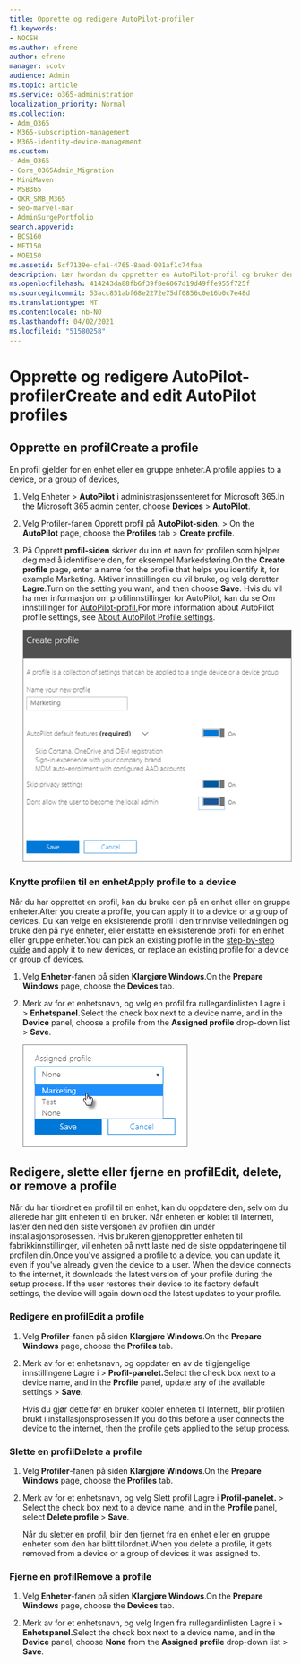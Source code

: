```yaml
---
title: Opprette og redigere AutoPilot-profiler
f1.keywords:
- NOCSH
ms.author: efrene
author: efrene
manager: scotv
audience: Admin
ms.topic: article
ms.service: o365-administration
localization_priority: Normal
ms.collection:
- Adm_O365
- M365-subscription-management
- M365-identity-device-management
ms.custom:
- Adm_O365
- Core_O365Admin_Migration
- MiniMaven
- MSB365
- OKR_SMB_M365
- seo-marvel-mar
- AdminSurgePortfolio
search.appverid:
- BCS160
- MET150
- MOE150
ms.assetid: 5cf7139e-cfa1-4765-8aad-001af1c74faa
description: Lær hvordan du oppretter en AutoPilot-profil og bruker den på en enhet, i tillegg til å redigere eller slette en profil eller fjerne en profil fra en enhet.
ms.openlocfilehash: 414243da88fb6f39f8e6067d19d49ffe955f725f
ms.sourcegitcommit: 53acc851abf68e2272e75df0856c0e16b0c7e48d
ms.translationtype: MT
ms.contentlocale: nb-NO
ms.lasthandoff: 04/02/2021
ms.locfileid: "51580258"
---
```

# <a name="create-and-edit-autopilot-profiles"></a><span data-ttu-id="71a50-103">Opprette og redigere AutoPilot-profiler</span><span class="sxs-lookup"><span data-stu-id="71a50-103">Create and edit AutoPilot profiles</span></span>

## <a name="create-a-profile"></a><span data-ttu-id="71a50-104">Opprette en profil</span><span class="sxs-lookup"><span data-stu-id="71a50-104">Create a profile</span></span>

<span data-ttu-id="71a50-105">En profil gjelder for en enhet eller en gruppe enheter.</span><span class="sxs-lookup"><span data-stu-id="71a50-105">A profile applies to a device, or a group of devices,</span></span>
  
1. <span data-ttu-id="71a50-106">Velg Enheter  \> **AutoPilot** i administrasjonssenteret for Microsoft 365.</span><span class="sxs-lookup"><span data-stu-id="71a50-106">In the Microsoft 365 admin center, choose **Devices** \> **AutoPilot**.</span></span>
  
2. <span data-ttu-id="71a50-107">Velg Profiler-fanen Opprett profil  på **AutoPilot-siden.** \> </span><span class="sxs-lookup"><span data-stu-id="71a50-107">On the **AutoPilot** page, choose the **Profiles** tab \> **Create profile**.</span></span>
    
3. <span data-ttu-id="71a50-108">På Opprett **profil-siden** skriver du inn et navn for profilen som hjelper deg med å identifisere den, for eksempel Markedsføring.</span><span class="sxs-lookup"><span data-stu-id="71a50-108">On the **Create profile** page, enter a name for the profile that helps you identify it, for example Marketing.</span></span> <span data-ttu-id="71a50-109">Aktiver innstillingen du vil bruke, og velg deretter **Lagre**.</span><span class="sxs-lookup"><span data-stu-id="71a50-109">Turn on the setting you want, and then choose **Save**.</span></span> <span data-ttu-id="71a50-110">Hvis du vil ha mer informasjon om profilinnstillinger for AutoPilot, kan du se Om innstillinger for [AutoPilot-profil.](autopilot-profile-settings.md)</span><span class="sxs-lookup"><span data-stu-id="71a50-110">For more information about AutoPilot profile settings, see [About AutoPilot Profile settings](autopilot-profile-settings.md).</span></span>
    
    ![Enter name and turn on settings in the Create profile panel.](../media/63b5a00d-6a5d-48d0-9557-e7531e80702a.png)
  
### <a name="apply-profile-to-a-device"></a><span data-ttu-id="71a50-112">Knytte profilen til en enhet</span><span class="sxs-lookup"><span data-stu-id="71a50-112">Apply profile to a device</span></span>

<span data-ttu-id="71a50-113">Når du har opprettet en profil, kan du bruke den på en enhet eller en gruppe enheter.</span><span class="sxs-lookup"><span data-stu-id="71a50-113">After you create a profile, you can apply it to a device or a group of devices.</span></span> <span data-ttu-id="71a50-114">Du kan velge en eksisterende [](add-autopilot-devices-and-profile.md) profil i den trinnvise veiledningen og bruke den på nye enheter, eller erstatte en eksisterende profil for en enhet eller gruppe enheter.</span><span class="sxs-lookup"><span data-stu-id="71a50-114">You can pick an existing profile in the [step-by-step guide](add-autopilot-devices-and-profile.md) and apply it to new devices, or replace an existing profile for a device or group of devices.</span></span> 
  
1. <span data-ttu-id="71a50-115">Velg **Enheter**-fanen på siden **Klargjøre Windows**.</span><span class="sxs-lookup"><span data-stu-id="71a50-115">On the **Prepare Windows** page, choose the **Devices** tab.</span></span> 
    
2. <span data-ttu-id="71a50-116">Merk av for et enhetsnavn, og  velg en profil fra  rullegardinlisten Lagre i \> **Enhetspanel.**</span><span class="sxs-lookup"><span data-stu-id="71a50-116">Select the check box next to a device name, and in the **Device** panel, choose a profile from the **Assigned profile** drop-down list \> **Save**.</span></span>
    
    ![In the Device panel, select an Assigned profile to apply it.](../media/ed0ce33f-9241-4403-a5de-2dddffdc6fb9.png)
  
## <a name="edit-delete-or-remove-a-profile"></a><span data-ttu-id="71a50-118">Redigere, slette eller fjerne en profil</span><span class="sxs-lookup"><span data-stu-id="71a50-118">Edit, delete, or remove a profile</span></span>

<span data-ttu-id="71a50-p103">Når du har tilordnet en profil til en enhet, kan du oppdatere den, selv om du allerede har gitt enheten til en bruker. Når enheten er koblet til Internett, laster den ned den siste versjonen av profilen din under installasjonsprosessen. Hvis brukeren gjenoppretter enheten til fabrikkinnstillinger, vil enheten på nytt laste ned de siste oppdateringene til profilen din.</span><span class="sxs-lookup"><span data-stu-id="71a50-p103">Once you've assigned a profile to a device, you can update it, even if you've already given the device to a user. When the device connects to the internet, it downloads the latest version of your profile during the setup process. If the user restores their device to its factory default settings, the device will again download the latest updates to your profile.</span></span> 
  
### <a name="edit-a-profile"></a><span data-ttu-id="71a50-122">Redigere en profil</span><span class="sxs-lookup"><span data-stu-id="71a50-122">Edit a profile</span></span>

1. <span data-ttu-id="71a50-123">Velg **Profiler**-fanen på siden **Klargjøre Windows**.</span><span class="sxs-lookup"><span data-stu-id="71a50-123">On the **Prepare Windows** page, choose the **Profiles** tab.</span></span> 
    
2. <span data-ttu-id="71a50-124">Merk av for et enhetsnavn, og  oppdater en av de tilgjengelige innstillingene Lagre i \> **Profil-panelet.**</span><span class="sxs-lookup"><span data-stu-id="71a50-124">Select the check box next to a device name, and in the **Profile** panel, update any of the available settings \> **Save**.</span></span>
    
    <span data-ttu-id="71a50-125">Hvis du gjør dette før en bruker kobler enheten til Internett, blir profilen brukt i installasjonsprosessen.</span><span class="sxs-lookup"><span data-stu-id="71a50-125">If you do this before a user connects the device to the internet, then the profile gets applied to the setup process.</span></span>
    
### <a name="delete-a-profile"></a><span data-ttu-id="71a50-126">Slette en profil</span><span class="sxs-lookup"><span data-stu-id="71a50-126">Delete a profile</span></span>

1. <span data-ttu-id="71a50-127">Velg **Profiler**-fanen på siden **Klargjøre Windows**.</span><span class="sxs-lookup"><span data-stu-id="71a50-127">On the **Prepare Windows** page, choose the **Profiles** tab.</span></span> 
    
2. <span data-ttu-id="71a50-128">Merk av for et enhetsnavn, og  velg Slett profil Lagre i **Profil-panelet.** \> </span><span class="sxs-lookup"><span data-stu-id="71a50-128">Select the check box next to a device name, and in the **Profile** panel, select **Delete profile** \> **Save**.</span></span>
    
    <span data-ttu-id="71a50-129">Når du sletter en profil, blir den fjernet fra en enhet eller en gruppe enheter som den har blitt tilordnet.</span><span class="sxs-lookup"><span data-stu-id="71a50-129">When you delete a profile, it gets removed from a device or a group of devices it was assigned to.</span></span>
    
### <a name="remove-a-profile"></a><span data-ttu-id="71a50-130">Fjerne en profil</span><span class="sxs-lookup"><span data-stu-id="71a50-130">Remove a profile</span></span>

1. <span data-ttu-id="71a50-131">Velg **Enheter**-fanen på siden **Klargjøre Windows**.</span><span class="sxs-lookup"><span data-stu-id="71a50-131">On the **Prepare Windows** page, choose the **Devices** tab.</span></span> 
    
2. <span data-ttu-id="71a50-132">Merk av for et enhetsnavn, og velg Ingen  fra  rullegardinlisten Lagre i  \> **Enhetspanel.**</span><span class="sxs-lookup"><span data-stu-id="71a50-132">Select the check box next to a device name, and in the **Device** panel, choose **None** from the **Assigned profile** drop-down list \> **Save**.</span></span>
    
